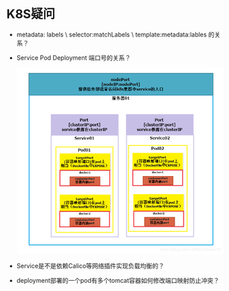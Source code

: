 # K8S疑问

+ metadata: labels \ selector:matchLabels \ template:metadata:lables 的关系？

+ Service Pod Deployment 端口号的关系？

  ![](../img/k8s各层级端口对应关系.png)

+ Service是不是依赖Calico等网络插件实现负载均衡的？

+ deployment部署的一个pod有多个tomcat容器如何修改端口映射防止冲突？


